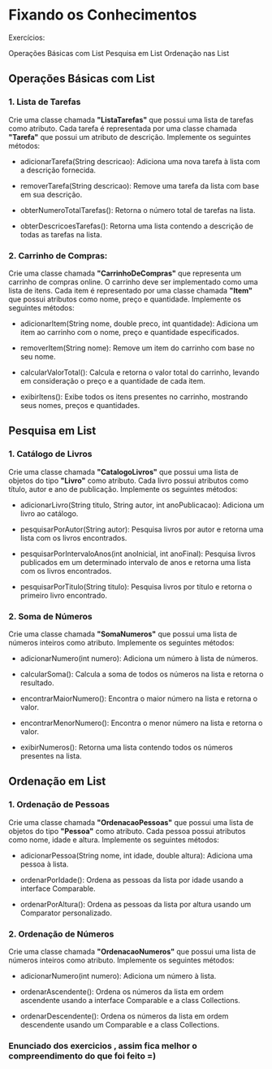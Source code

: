 

# Fixando os Conhecimentos

Exercícios:

Operações Básicas com List
Pesquisa em List
Ordenação nas List



## Operações Básicas com List

### 1. Lista de Tarefas
Crie uma classe chamada **"ListaTarefas"** que possui uma lista de tarefas como atributo. Cada tarefa é representada por uma classe chamada **"Tarefa"** que possui um atributo de descrição. Implemente os seguintes métodos:

- adicionarTarefa(String descricao): Adiciona uma nova tarefa à lista com a descrição fornecida.

- removerTarefa(String descricao): Remove uma tarefa da lista com base em sua descrição.

- obterNumeroTotalTarefas(): Retorna o número total de tarefas na lista.

- obterDescricoesTarefas(): Retorna uma lista contendo a descrição de todas as tarefas na lista.

  
### 2. Carrinho de Compras:
Crie uma classe chamada **"CarrinhoDeCompras"** que representa um carrinho de compras online. O carrinho deve ser implementado como uma lista de itens.
Cada item é representado por uma classe chamada **"Item"** que possui atributos como nome, preço e quantidade. Implemente os seguintes métodos:

- adicionarItem(String nome, double preco, int quantidade): Adiciona um item ao carrinho com o nome, preço e quantidade especificados.
 
- removerItem(String nome): Remove um item do carrinho com base no seu nome.

- calcularValorTotal(): Calcula e retorna o valor total do carrinho, levando em consideração o preço e a quantidade de cada item.

- exibirItens(): Exibe todos os itens presentes no carrinho, mostrando seus nomes, preços e quantidades.



## Pesquisa em List

### 1. Catálogo de Livros
Crie uma classe chamada **"CatalogoLivros"** que possui uma lista de objetos do tipo **"Livro"** como atributo. Cada livro possui atributos como título, autor e ano de publicação. Implemente os seguintes métodos:

- adicionarLivro(String titulo, String autor, int anoPublicacao): Adiciona um livro ao catálogo.
  
- pesquisarPorAutor(String autor): Pesquisa livros por autor e retorna uma lista com os livros encontrados.
  
- pesquisarPorIntervaloAnos(int anoInicial, int anoFinal): Pesquisa livros publicados em um determinado intervalo de anos e retorna uma lista com os livros encontrados.
  
- pesquisarPorTitulo(String titulo): Pesquisa livros por título e retorna o primeiro livro encontrado.
  
### 2. Soma de Números
Crie uma classe chamada **"SomaNumeros"** que possui uma lista de números inteiros como atributo. Implemente os seguintes métodos:

- adicionarNumero(int numero): Adiciona um número à lista de números.
  
- calcularSoma(): Calcula a soma de todos os números na lista e retorna o resultado.
  
- encontrarMaiorNumero(): Encontra o maior número na lista e retorna o valor.
  
- encontrarMenorNumero(): Encontra o menor número na lista e retorna o valor.
  
- exibirNumeros(): Retorna uma lista contendo todos os números presentes na lista.

  
## Ordenação em List

### 1. Ordenação de Pessoas
Crie uma classe chamada **"OrdenacaoPessoas"** que possui uma lista de objetos do tipo **"Pessoa"** como atributo. Cada pessoa possui atributos como nome, idade e altura. Implemente os seguintes métodos:

- adicionarPessoa(String nome, int idade, double altura): Adiciona uma pessoa à lista.
  
- ordenarPorIdade(): Ordena as pessoas da lista por idade usando a interface Comparable.
  
- ordenarPorAltura(): Ordena as pessoas da lista por altura usando um Comparator personalizado.
  
### 2. Ordenação de Números
Crie uma classe chamada **"OrdenacaoNumeros"** que possui uma lista de números inteiros como atributo. Implemente os seguintes métodos:

- adicionarNumero(int numero): Adiciona um número à lista.
  
- ordenarAscendente(): Ordena os números da lista em ordem ascendente usando a interface Comparable e a class Collections.
  
- ordenarDescendente(): Ordena os números da lista em ordem descendente usando um Comparable e a class Collections.

### Enunciado dos exercicios , assim fica melhor o compreendimento do que foi feito =)
